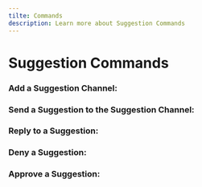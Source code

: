 ```yaml
---
tilte: Commands
description: Learn more about Suggestion Commands
---
```

# Suggestion Commands

### Add a Suggestion Channel:
<command message = "%suggest channel <#channel>" slash = "/suggest channel [channel]" description = "Adds the mentioned Channel as Suggestion Channel, where the suggestions, which is sent by the command will be sent." permissions = "MANAGE_SERVER"/>

### Send a Suggestion to the Suggestion Channel:
<command message = "%suggest <message>" slash = "/suggest send <message>" description = "Sends the Suggestion with the given Message in the Suggestion Channel"/>

### Reply to a Suggestion:
<command message = "%suggest reply <msgid> <response>" slash = "/suggest reply [msgid] [response]" description = "Adds a Reply to the Suggestion Embed, which can be sent from the Suggestion Creator or a Server Manager." permissions = "SUGGESTION_CREATOR, MANAGE_SERVER"/>

### Deny a Suggestion:
<command message = "%suggest deny <msgid> <reason>" slash = "/suggest deny [msgid] [reason]" description = "Denys a Suggestion with the given Reason." permissions = "MANAGE_SERVER"/>

### Approve a Suggestion:
<command message = "%suggest approve <msgid> <reason>" slash = "/suggest approve [msgid] [reason]" description = "Approves a Suggestion with the given Reason." permissions = "MANAGE_SERVER"/>